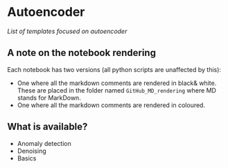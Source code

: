 # Autoencoder
*List of templates focused on autoencoder*


## A note on the notebook rendering
Each notebook has two versions (all python scripts are unaffected by this):
- One where all the markdown comments are rendered in black& white. These are placed in the folder named `GitHub_MD_rendering` where MD stands for MarkDown.
- One where all the markdown comments are rendered in coloured.
    
## What is available?

- Anomaly detection
- Denoising
- Basics
